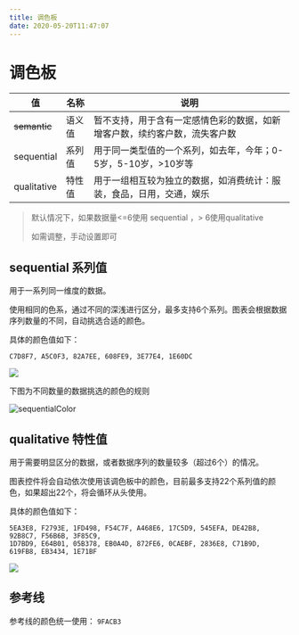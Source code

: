 ```yaml
---
title: 调色板
date: 2020-05-20T11:47:07
---
```


# 调色板

|值|名称|说明|
|---|---|---|
|~~semantic~~|语义值|暂不支持，用于含有一定感情色彩的数据，如新增客户数，续约客户数，流失客户数|
|sequential|系列值|用于同一类型值的一个系列，如去年，今年；0-5岁，5-10岁，>10岁等|
|qualitative|特性值|用于一组相互较为独立的数据，如消费统计：服装，食品，日用，交通，娱乐|

> 默认情况下，如果数据量<=6使用 sequential ，> 6使用qualitative
>
> 如需调整，手动设置即可

## sequential 系列值

用于一系列同一维度的数据。

使用相同的色系，通过不同的深浅进行区分，最多支持6个系列。图表会根据数据序列数量的不同，自动挑选合适的颜色。

具体的颜色值如下：

```
C7D8F7, A5C0F3, 82A7EE, 608FE9, 3E77E4, 1E60DC
```

![](http://apaas.wxchina.com:8881/wp-content/uploads/sequential.png)

下图为不同数量的数据挑选的颜色的规则

![sequentialColor](http://apaas.wxchina.com:8881/wp-content/uploads/sequentialpanel.png)

## qualitative 特性值

用于需要明显区分的数据，或者数据序列的数量较多（超过6个）的情况。

图表控件将会自动依次使用该调色板中的颜色，目前最多支持22个系列值的颜色，如果超出22个，将会循环从头使用。

具体的颜色值如下：

```
5EA3E8, F2793E, 1FD498, F54C7F, A468E6, 17C5D9, 545EFA, DE42B8, 92B8C7, F56B6B, 3F85C9, 
1D7BD9, E64B01, 05B378, EB0A4D, 872FE6, 0CAEBF, 2836E8, C71B9D, 619FB8, EB3434, 1E71BF
```

![](http://apaas.wxchina.com:8881/wp-content/uploads/qualitative.png)

## 参考线

参考线的颜色统一使用： `9FACB3`